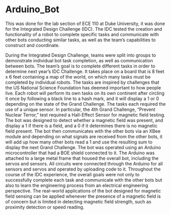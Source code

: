 # Arduino_Bot

This was done for the lab section of ECE 110 at Duke University, it was done for the Integrated Design Challenge (IDC). The IDC tested the creation and functionality of a robot to complete specific tasks and communicate with other bots conducting similar tasks, as well as the team’s capabilities to construct and coordinate.

During the Integrated Design Challenge, teams were split into groups to demonstrate individual bot task completion, as well as communication between bots. The team’s goal is to complete different tasks in order to determine next year’s IDC Challenge. It takes place on a board that is 8 feet x 6 feet containing a map of the world, on which many tasks must be completed by individual robots. The tasks are inspired by challenges that the US National Science Foundation has deemed important to how people live. Each robot will perform its own tasks on its own continent after circling it once by following a black line to a hash mark, and it will display a 1 or 0 depending on the state of the Grand Challenge. The tasks each required the use of a unique sensor. 
In particular, the 4th Grand Challenge, “Prevent Nuclear Terror,”  test required a Hall-Effect Sensor for magnetic field testing. The bot was designed to detect whether a magnetic field was present, and display a 1 if there is a field, and a 0 if it determines there is no magnetic field present. The bot then communicates with the other bots via an XBee module and depending on what signals are received from the other bots, it will add up how many other bots read a 1 and use the resulting sum to display the next Grand Challenge.
	The bot was operated using an Arduino microcontroller that had a BOE shield connected to it. The Arduino was attached to a large metal frame that housed the overall bot, including the servos and sensors. All circuits were connected through the Arduino for all sensors and servos and operated by uploading code to it. 
	Throughout the course of the IDC experience, the overall goals were not only to successfully complete each task and communicate with the other bots but also to learn the engineering process from an electrical engineering perspective. The real-world applications of the bot designed for magnetic field sensing can be applied whenever the presence of a magnetic field is of concern but is limited in detecting magnetic field strength, such as proximity detection or speed reading. 


